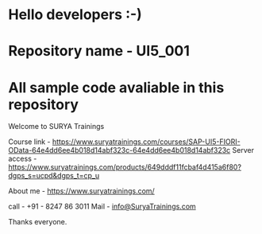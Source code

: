 # Hello developers :-) 
# Repository name - UI5_001
# All sample code avaliable in this repository 

Welcome to SURYA Trainings

Course link - https://www.suryatrainings.com/courses/SAP-UI5-FIORI-OData-64e4dd6ee4b018d14abf323c-64e4dd6ee4b018d14abf323c
Server access - https://www.suryatrainings.com/products/649dddf11fcbaf4d415a6f80?dgps_s=ucpd&dgps_t=cp_u

About me - https://www.suryatrainings.com/

call - +91 - 8247 86 3011
Mail - info@SuryaTrainings.com

Thanks everyone.

